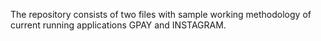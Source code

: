 The repository consists of two files with sample working methodology of current running applications GPAY and INSTAGRAM.

